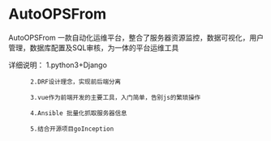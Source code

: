 # AutoOPSFrom
AutoOPSFrom 一款自动化运维平台，整合了服务器资源监控，数据可视化，用户管理，数据库配置及SQL审核，为一体的平台运维工具


   详细说明：
          1.python3+Django

          2.DRF设计理念，实现前后端分离

          3.vue作为前端开发的主要工具，入门简单，告别js的繁琐操作

          4.Ansible 批量化抓取服务器信息

          5.结合开源项目goInception
